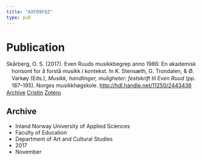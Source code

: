 ```yaml
---
title: "AXFB9FQZ"
type: pub
---
```

<h1>Publication</h1>
<article id="csl-bib-container-AXFB9FQZ" class="csl-bib-container">
  <div class="csl-bib-body" style="line-height: 1.35; padding-left: 1em; text-indent:-1em;">
  <div class="csl-entry">Sk&#xE5;rberg, O. S. (2017). Even Ruuds musikkbegrep anno 1986: En akademisk horisont for &#xE5; forst&#xE5; musikk i kontekst. In K. Stens&#xE6;th, G. Trondalen, &amp; &#xD8;. Vark&#xF8;y (Eds.), <i>Musikk, handlinger, muligheter: festskrift til Even Ruud</i> (pp. 187&#x2013;195). Norges musikkh&#xF8;gskole. <a href="http://hdl.handle.net/11250/2443438">http://hdl.handle.net/11250/2443438</a></div>
</div>
  <div class="csl-bib-buttons">
    <a href="#taxonomy-article-AXFB9FQZ" class="csl-bib-button">Archive</a>
    <a href="https://app.cristin.no/results/show.jsf?id=1520347" alt="Cristin URL" class="csl-bib-button">Cristin</a>
    <a href="http://zotero.org/groups/5402882/items/AXFB9FQZ" alt="Zotero URL" class="csl-bib-button">Zotero</a>
  </div>
  <div id="csl-bib-meta-container-AXFB9FQZ"></div>
</article>
<div id="csl-bib-meta-AXFB9FQZ" class="csl-bib-meta">
  <article id="taxonomy-article-AXFB9FQZ" class="taxonomy-article">
    <h1>Archive</h1>
    <ul>
      <li>Inland Norway University of Applied Sciences</li>
      <li>Faculty of Education</li>
      <li>Department of Art and Cultural Studies</li>
      <li>2017</li>
      <li>November</li>
    </ul>
  </article>
</div>
